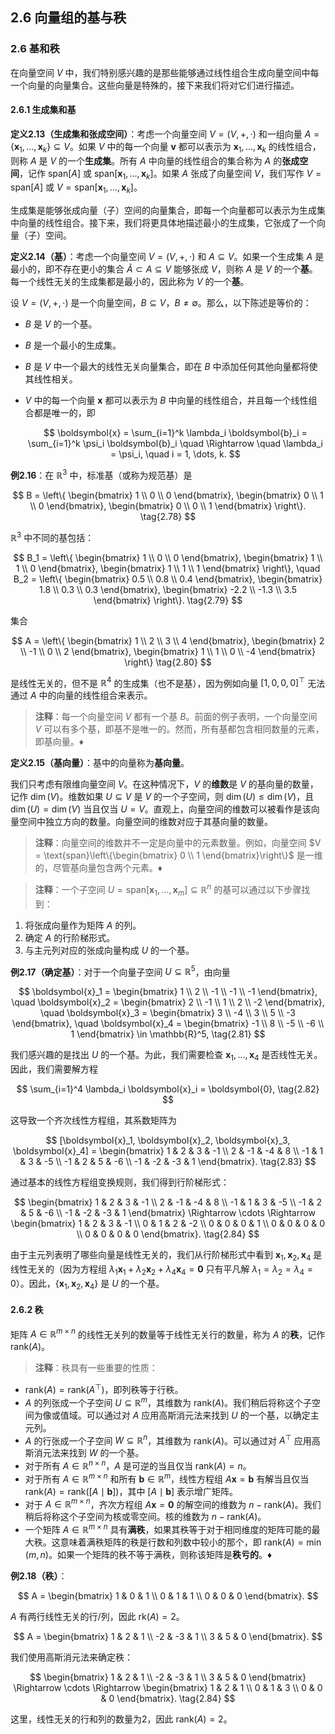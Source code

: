 ## 2.6 向量组的基与秩

### 2.6 基和秩

在向量空间 $V$ 中，我们特别感兴趣的是那些能够通过线性组合生成向量空间中每一个向量的向量集合。这些向量是特殊的，接下来我们将对它们进行描述。

#### 2.6.1 生成集和基

**定义2.13（生成集和张成空间）**：考虑一个向量空间 $V = (V, +, \cdot)$ 和一组向量 $A = \{\boldsymbol{x}_1, \dots, \boldsymbol{x}_k\} \subseteq V$。如果 $V$ 中的每一个向量 $\boldsymbol{v}$ 都可以表示为 $\boldsymbol{x}_1, \dots, \boldsymbol{x}_k$ 的线性组合，则称 $A$ 是 $V$ 的一个**生成集**。所有 $A$ 中向量的线性组合的集合称为 $A$ 的**张成空间**，记作 $\text{span}[A]$ 或 $\text{span}[\boldsymbol{x}_1, \dots, \boldsymbol{x}_k]$。如果 $A$ 张成了向量空间 $V$，我们写作 $V = \text{span}[A]$ 或 $V = \text{span}[\boldsymbol{x}_1, \dots, \boldsymbol{x}_k]$。

生成集是能够张成向量（子）空间的向量集合，即每一个向量都可以表示为生成集中向量的线性组合。接下来，我们将更具体地描述最小的生成集，它张成了一个向量（子）空间。

**定义2.14（基）**：考虑一个向量空间 $V = (V, +, \cdot)$ 和 $A \subseteq V$。如果一个生成集 $A$ 是最小的，即不存在更小的集合 $\tilde{A} \subset A \subseteq V$ 能够张成 $V$，则称 $A$ 是 $V$ 的一个**基**。每一个线性无关的生成集都是最小的，因此称为 $V$ 的一个**基**。

设 $V = (V, +, \cdot)$ 是一个向量空间，$B \subseteq V$，$B \neq \emptyset$。那么，以下陈述是等价的：
- $B$ 是 $V$ 的一个基。
- $B$ 是一个最小的生成集。
- $B$ 是 $V$ 中一个最大的线性无关向量集合，即在 $B$ 中添加任何其他向量都将使其线性相关。
- $V$ 中的每一个向量 $\boldsymbol{x}$ 都可以表示为 $B$ 中向量的线性组合，并且每一个线性组合都是唯一的，即
  
  $$
  \boldsymbol{x} = \sum_{i=1}^k \lambda_i \boldsymbol{b}_i = \sum_{i=1}^k \psi_i \boldsymbol{b}_i \quad \Rightarrow \quad \lambda_i = \psi_i, \quad i = 1, \dots, k.
  $$

**例2.16**：在 $\mathbb{R}^3$ 中，标准基（或称为规范基）是

$$
B = \left\{
\begin{bmatrix}
1 \\ 0 \\ 0
\end{bmatrix},
\begin{bmatrix}
0 \\ 1 \\ 0
\end{bmatrix},
\begin{bmatrix}
0 \\ 0 \\ 1
\end{bmatrix}
\right\}.
\tag{2.78}
$$

$\mathbb{R}^3$ 中不同的基包括：

$$
B_1 = \left\{
\begin{bmatrix}
1 \\ 0 \\ 0
\end{bmatrix},
\begin{bmatrix}
1 \\ 1 \\ 0
\end{bmatrix},
\begin{bmatrix}
1 \\ 1 \\ 1
\end{bmatrix}
\right\}, \quad
B_2 = \left\{
\begin{bmatrix}
0.5 \\ 0.8 \\ 0.4
\end{bmatrix},
\begin{bmatrix}
1.8 \\ 0.3 \\ 0.3
\end{bmatrix},
\begin{bmatrix}
-2.2 \\ -1.3 \\ 3.5
\end{bmatrix}
\right\}.
\tag{2.79}
$$

集合

$$
A = \left\{
\begin{bmatrix}
1 \\ 2 \\ 3 \\ 4
\end{bmatrix},
\begin{bmatrix}
2 \\ -1 \\ 0 \\ 2
\end{bmatrix},
\begin{bmatrix}
1 \\ 1 \\ 0 \\ -4
\end{bmatrix}
\right\}
\tag{2.80}
$$

是线性无关的，但不是 $\mathbb{R}^4$ 的生成集（也不是基），因为例如向量 $[1, 0, 0, 0]^\top$ 无法通过 $A$ 中的向量的线性组合来表示。

> **注释**：每一个向量空间 $V$ 都有一个基 $B$。前面的例子表明，一个向量空间 $V$ 可以有多个基，即基不是唯一的。然而，所有基都包含相同数量的元素，即基向量。♦

**定义2.15（基向量）**：基中的向量称为**基向量**。

我们只考虑有限维向量空间 $V$。在这种情况下，$V$ 的**维数**是 $V$ 的基向量的数量，记作 $\dim(V)$。维数如果 $U \subseteq V$ 是 $V$ 的一个子空间，则 $\dim(U) \leq \dim(V)$，且 $\dim(U) = \dim(V)$ 当且仅当 $U = V$。直观上，向量空间的维数可以被看作是该向量空间中独立方向的数量。向量空间的维数对应于其基向量的数量。

> **注释**：向量空间的维数并不一定是向量中的元素数量。例如，向量空间 $V = \text{span}\left\{\begin{bmatrix} 0 \\ 1 \end{bmatrix}\right\}$ 是一维的，尽管基向量包含两个元素。♦

> **注释**：一个子空间 $U = \text{span}[\boldsymbol{x}_1, \dots, \boldsymbol{x}_m] \subseteq \mathbb{R}^n$ 的基可以通过以下步骤找到：
1. 将张成向量作为矩阵 $A$ 的列。
2. 确定 $A$ 的行阶梯形式。
3. 与主元列对应的张成向量构成 $U$ 的一个基。

**例2.17（确定基）**：对于一个向量子空间 $U \subseteq \mathbb{R}^5$，由向量

$$
\boldsymbol{x}_1 = \begin{bmatrix}
1 \\ 2 \\ -1 \\ -1 \\ -1
\end{bmatrix}, \quad
\boldsymbol{x}_2 = \begin{bmatrix}
2 \\ -1 \\ 1 \\ 2 \\ -2
\end{bmatrix}, \quad
\boldsymbol{x}_3 = \begin{bmatrix}
3 \\ -4 \\ 3 \\ 5 \\ -3
\end{bmatrix}, \quad
\boldsymbol{x}_4 = \begin{bmatrix}
-1 \\ 8 \\ -5 \\ -6 \\ 1
\end{bmatrix} \in \mathbb{R}^5,
\tag{2.81}
$$

我们感兴趣的是找出 $U$ 的一个基。为此，我们需要检查 $\boldsymbol{x}_1, \dots, \boldsymbol{x}_4$ 是否线性无关。因此，我们需要解方程

$$
\sum_{i=1}^4 \lambda_i \boldsymbol{x}_i = \boldsymbol{0},
\tag{2.82}
$$

这导致一个齐次线性方程组，其系数矩阵为

$$
[\boldsymbol{x}_1, \boldsymbol{x}_2, \boldsymbol{x}_3, \boldsymbol{x}_4] = \begin{bmatrix}
1 & 2 & 3 & -1 \\
2 & -1 & -4 & 8 \\
-1 & 1 & 3 & -5 \\
-1 & 2 & 5 & -6 \\
-1 & -2 & -3 & 1
\end{bmatrix}.
\tag{2.83}
$$

通过基本的线性方程组变换规则，我们得到行阶梯形式：

$$
\begin{bmatrix}
1 & 2 & 3 & -1 \\
2 & -1 & -4 & 8 \\
-1 & 1 & 3 & -5 \\
-1 & 2 & 5 & -6 \\
-1 & -2 & -3 & 1
\end{bmatrix}
\Rightarrow \cdots \Rightarrow
\begin{bmatrix}
1 & 2 & 3 & -1 \\
0 & 1 & 2 & -2 \\
0 & 0 & 0 & 1 \\
0 & 0 & 0 & 0 \\
0 & 0 & 0 & 0
\end{bmatrix}.
\tag{2.84}
$$

由于主元列表明了哪些向量是线性无关的，我们从行阶梯形式中看到 $\boldsymbol{x}_1, \boldsymbol{x}_2, \boldsymbol{x}_4$ 是线性无关的（因为方程组 $\lambda_1 \boldsymbol{x}_1 + \lambda_2 \boldsymbol{x}_2 + \lambda_4 \boldsymbol{x}_4 = \boldsymbol{0}$ 只有平凡解 $\lambda_1 = \lambda_2 = \lambda_4 = 0$）。因此，$\{\boldsymbol{x}_1, \boldsymbol{x}_2, \boldsymbol{x}_4\}$ 是 $U$ 的一个基。

#### 2.6.2 秩

矩阵 $A \in \mathbb{R}^{m \times n}$ 的线性无关列的数量等于线性无关行的数量，称为 $A$ 的**秩**，记作 $\text{rank}(A)$。

> **注释**：秩具有一些重要的性质：
- $\text{rank}(A) = \text{rank}(A^\top)$，即列秩等于行秩。
- $A$ 的列张成一个子空间 $U \subseteq \mathbb{R}^m$，其维数为 $\text{rank}(A)$。我们稍后将称这个子空间为像或值域。可以通过对 $A$ 应用高斯消元法来找到 $U$ 的一个基，以确定主元列。
- $A$ 的行张成一个子空间 $W \subseteq \mathbb{R}^n$，其维数为 $\text{rank}(A)$。可以通过对 $A^\top$ 应用高斯消元法来找到 $W$ 的一个基。
- 对于所有 $A \in \mathbb{R}^{n \times n}$，$A$ 是可逆的当且仅当 $\text{rank}(A) = n$。
- 对于所有 $A \in \mathbb{R}^{m \times n}$ 和所有 $\boldsymbol{b} \in \mathbb{R}^m$，线性方程组 $A\boldsymbol{x} = \boldsymbol{b}$ 有解当且仅当 $\text{rank}(A) = \text{rank}([A \mid \boldsymbol{b}])$，其中 $[A \mid \boldsymbol{b}]$ 表示增广矩阵。
- 对于 $A \in \mathbb{R}^{m \times n}$，齐次方程组 $A\boldsymbol{x} = \boldsymbol{0}$ 的解空间的维数为 $n - \text{rank}(A)$。我们稍后将称这个子空间为核或零空间。核的维数为 $n - \text{rank}(A)$。
- 一个矩阵 $A \in \mathbb{R}^{m \times n}$ 具有**满秩**，如果其秩等于对于相同维度的矩阵可能的最大秩。这意味着满秩矩阵的秩是行数和列数中较小的那个，即 $\text{rank}(A) = \min(m, n)$。如果一个矩阵的秩不等于满秩，则称该矩阵是**秩亏的**。♦

**例2.18（秩）**：

$$
A = \begin{bmatrix}
1 & 0 & 1 \\
0 & 1 & 1 \\
0 & 0 & 0
\end{bmatrix}.
$$

$A$ 有两行线性无关的行/列，因此 $\text{rk}(A) = 2$。

$$
A = \begin{bmatrix}
1 & 2 & 1 \\
-2 & -3 & 1 \\
3 & 5 & 0
\end{bmatrix}.
$$

我们使用高斯消元法来确定秩：

$$
\begin{bmatrix}
1 & 2 & 1 \\
-2 & -3 & 1 \\
3 & 5 & 0
\end{bmatrix}
\Rightarrow \cdots \Rightarrow
\begin{bmatrix}
1 & 2 & 1 \\
0 & 1 & 3 \\
0 & 0 & 0
\end{bmatrix}.
\tag{2.84}
$$

这里，线性无关的行和列的数量为2，因此 $\text{rank}(A) = 2$。
